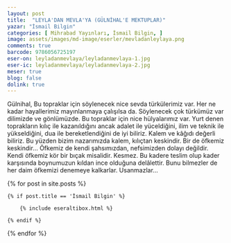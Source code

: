 ```yaml
---
layout: post
title:  "LEYLA'DAN MEVLA'YA (GÜLNİHAL'E MEKTUPLAR)"
yazar: "İsmail Bilgin"
categories: [ Mihrabad Yayınları, İsmail Bilgin, ]
image: assets/images/md-image/eserler/mevladanleylaya.png
comments: true
barcode: 9786056725197
eser-on: leyladanmevlaya/leyladanmevlaya-1.jpg
eser-ic: leyladanmevlaya/leyladanmevlaya-2.jpg
meser: true
blog: false
dolink: true
---
```



Gülnihal,
Bu topraklar için söylenecek nice sevda türkülerimiz var. Her ne kadar hayallerimiz mayınlanmaya çalışılsa da. Söylenecek çok türkümüz var dilimizde ve gönlümüzde.
Bu topraklar için nice hülyalarımız var. Yurt denen toprakların kılıç ile kazanıldığını ancak adalet ile yüceldiğini, ilim ve teknik ile yükseldiğini, dua ile bereketlendiğini de iyi biliriz. Kalem ve kâğıdı değerli biliriz. Bu yüzden bizim nazarımızda kalem, kılıçtan keskindir. Bir de öfkemiz keskindir… Öfkemiz de kendi şahsımızdan, nefsimizden dolayı değildir. Kendi öfkemiz kör bir bıçak misalidir. Kesmez.
Bu kadere teslim olup kader karşısında boynumuzun kıldan ince olduğuna delâlettir. Bunu bilmezler de her daim öfkemizi denemeye kalkarlar. Usanmazlar…



{% for post in site.posts %}

    {% if post.title == 'İsmail Bilgin' %}

        {% include eseraltibox.html %}

    {% endif %}

{% endfor %}
